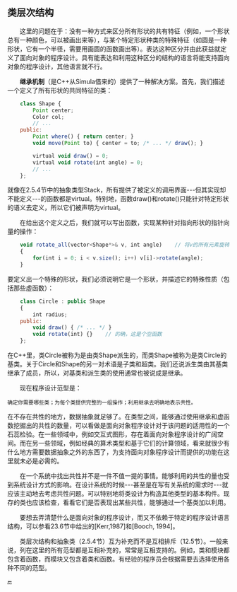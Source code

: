 ## 类层次结构

  这里的问题在于：没有一种方式来区分所有形状的共有特征（例如，一个形状总有一种颜色，可以被画出来等），与某个特定形状种类的特殊特征（如圆是一种形状，它有一个半径，需要用画圆的函数画出等）。表达这种区分并由此获益就定义了面向对象的程序设计。具有能表达和利用这种区分的结构的语言将能支持面向对象的程序设计，其他语言就不行。

  **继承机制**（是C++从Simula借来的）提供了一种解决方案。首先，我们描述一个定义了所有形状的共同特征的类：

```javascript
    class Shape {
        Point center;
        Color col;
        // ...
    public:
        Point where() { return center; }
        void move(Point to) { center = to; /* ... */ draw(); }

        virtual void draw() = 0;
        virtual void rotate(int angle) = 0;
        // ...
    };
```

就像在2.5.4节中的抽象类型Stack，所有提供了被定义的调用界面---但其实现却不能定义---的函数都是virtual。特别地，函数draw\(\)和rotate\(\)只能针对特定形状的语义去定义，所以它们被声明为virtual。

  在给出这个定义之后，我们就可以写出函数，实现某种针对指向形状的指针向量的操作：

```javascript
    void rotate_all(vector<Shape*>& v, int angle)    // 将v的所有元素旋转angle度
    {
        for(int i = 0; i < v.size(); i++) v[i]->rotate(angle);
    }
```

要定义出一个特殊的形状，我们必须说明它是一个形状，并描述它的特殊性质（包括那些虚函数）：

```javascript
    class Circle : public Shape
    {
        int radius;
    public:
        void draw() { /* ... */ }
        void rotate(int) {}    // 的确，这是个空函数
    };
```

在C++里，类Circle被称为是由类Shape派生的，而类Shape被称为是类Circle的基类。关于Circle和Shape的另一对术语是子类和超类。我们还说派生类由其基类继承了成员，所以，对基类和派生类的使用通常也被说成是继承。

  现在程序设计范型是：

```
确定你需要哪些类；为每个类提供完整的一组操作；利用继承去明确地表示共性。
```

在不存在共性的地方，数据抽象就足够了。在类型之间，能够通过使用继承和虚函数挖掘出的共性的数量，可以看做是面向对象程序设计对于该问题的适用性的一个石蕊检验。在一些领域中，例如交互式图形，存在着面向对象程序设计的广阔空间。而在另一些领域，例如经典的算术类型和基于它们的计算领域，看来就很少有什么地方需要数据抽象之外的东西了，为支持面向对象程序设计而提供的功能在这里就未必是必需的。

  在一个系统中找出共性并不是一件不值一提的事情。能够利用的共性的量也受到系统设计方式的影响。在设计系统的时候---甚至是在写有关系统的需求时---就应该主动地去考虑共性问题。可以特别地将类设计为构造其他类型的基本构件。现存的类也应该检查，看看它们是否表现出某些共性，能够通过一个基类加以利用。

  要想去弄清楚什么是面向对象的程序设计，而又不依赖于特定的程序设计语言结构，可以参看23.6节中给出的\[Kerr,1987\]和\[Booch, 1994\]。

  类层次结构和抽象类（2.5.4节）互为补充而不是互相排斥（12.5节）。一般来说，列在这里的所有范型都是互相补充的，常常是互相支持的。例如，类和模块都包含着函数，而模块又包含着类和函数。有经验的程序员会根据需要去选择使用各种不同的范型。

🔚

